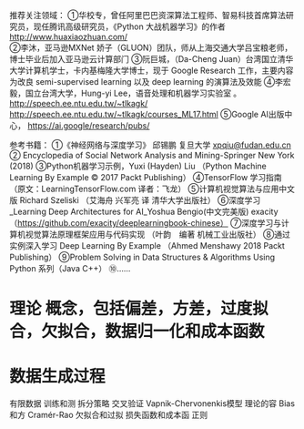 推荐关注领域： ①华校专，曾任阿里巴巴资深算法工程师、智易科技首席算法研究员，现任腾讯高级研究员，《Python 大战机器学习》的作者 http://www.huaxiaozhuan.com/  
              ②李沐，亚马逊MXNet 娇子（GLUON）团队，师从上海交通大学吕宝粮老师，博⼠毕业后加⼊亚⻢逊云计算部⻔
              ③阮巨城，（Da-Cheng Juan）台湾国立清华大学计算机学士，卡内基梅隆大学博士，现于 Google Research 工作，主要内容为改良 semi-supervised learning 以及 deep learning 的演算法及效能
              ④李宏毅，国立台湾大学，Hung-yi Lee，语音处理和机器学习实验室 。 http://speech.ee.ntu.edu.tw/~tlkagk/  http://speech.ee.ntu.edu.tw/~tlkagk/courses_ML17.html
              ⑤Google AI出版中心， https://ai.google/research/pubs/
              
参考书籍：     ①《神经网络与深度学习》  邱锡鹏  复旦大学 xpqiu@fudan.edu.cn
              ② Encyclopedia of Social Network Analysis and Mining-Springer New York (2018)
              ③Python机器学习示例，Yuxi (Hayden) Liu （Python Machine Learning By Example © 2017 Packt Publishing）
              ④TensorFlow 学习指南  （原文：LearningTensorFlow.com 译者：飞龙）
              ⑤计算机视觉算法与应用中文版 Richard Szeliski （艾海舟 兴军亮 译 清华大学出版社）
              ⑥深度学习_Learning Deep Architectures for AI_Yoshua Bengio(中文完美版)  exacity（https://github.com/exacity/deeplearningbook-chinese）
              ⑦深度学习与计算机视觉算法原理框架应用与代码实现 （叶韵　编著 机械工业出版社）
              ⑧通过实例深入学习 Deep Learning By Example  （Ahmed Menshawy 2018 Packt Publishing）
              ⑨Problem Solving in Data Structures & Algorithms Using Python 系列（Java C++）
              ⑩……

# 理论 概念，包括偏差，方差，过度拟合，欠拟合，数据归一化和成本函数

# 数据生成过程
有限数据
训练和测
拆分策略
交叉验证
Vapnik-Chervonenkis模型
理论的容
Bias和方
Cramér-Rao
欠拟合和过拟
损失函数和成本函
正则

